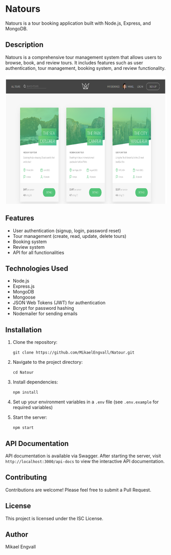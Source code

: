 # Natours

Natours is a tour booking application built with Node.js, Express, and MongoDB.

## Description

Natours is a comprehensive tour management system that allows users to browse, book, and review tours. It includes features such as user authentication, tour management, booking system, and review functionality.

<img src="https://github.com/MikaelEngvall/Natour/blob/main/Natours.png" width="800" height="400" />

## Features

- User authentication (signup, login, password reset)
- Tour management (create, read, update, delete tours)
- Booking system
- Review system
- API for all functionalities

## Technologies Used

- Node.js
- Express.js
- MongoDB
- Mongoose
- JSON Web Tokens (JWT) for authentication
- Bcrypt for password hashing
- Nodemailer for sending emails

## Installation

1. Clone the repository:

      `git clone https://github.com/MikaelEngvall/Natour.git`

2. Navigate to the project directory:

      `cd Natour`

3. Install dependencies:

      `npm install`

4. Set up your environment variables in a `.env` file (see `.env.example` for required variables)

5. Start the server:

      `npm start`

## API Documentation

API documentation is available via Swagger. After starting the server, visit `http://localhost:3000/api-docs` to view the interactive API documentation.

## Contributing

Contributions are welcome! Please feel free to submit a Pull Request.

## License

This project is licensed under the ISC License.

## Author

Mikael Engvall
